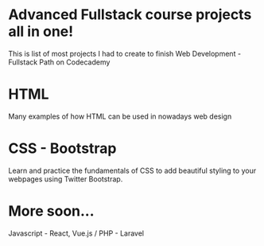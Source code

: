 # Advanced Fullstack course projects all in one!
This is list of most projects I had to create to finish Web Development - Fullstack Path on Codecademy
# HTML
Many examples of how HTML can be used in nowadays web design
# CSS - Bootstrap
Learn and practice the fundamentals of CSS to add beautiful styling to your webpages using Twitter Bootstrap.
# More soon...
Javascript - React, Vue.js / PHP - Laravel
